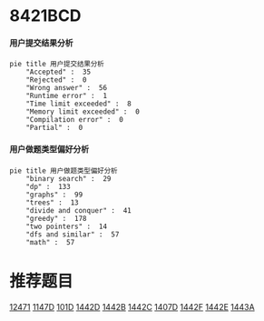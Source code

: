 # 8421BCD

<!-- tabs:start -->



#### **用户提交结果分析**

```mermaid
pie title 用户提交结果分析
    "Accepted" :  35
    "Rejected" :  0
    "Wrong answer" :  56
    "Runtime error" :  1
    "Time limit exceeded" :  8
    "Memory limit exceeded" :  0
    "Compilation error" :  0
    "Partial" :  0
```

#### **用户做题类型偏好分析**

```mermaid
pie title 用户做题类型偏好分析
    "binary search" :  29
    "dp" :  133
    "graphs" :  99
    "trees" :  13
    "divide and conquer" :  41
    "greedy" :  178
    "two pointers" :  14
    "dfs and similar" :  57
    "math" :  57
```



<!-- tabs:end -->
# 推荐题目
[12471](https://codeforces.com/contest/1247/problem/1)
[1147D](https://codeforces.com/contest/1147/problem/D)
[101D](https://codeforces.com/contest/101/problem/D)
[1442D](https://codeforces.com/contest/1442/problem/D)
[1442B](https://codeforces.com/contest/1442/problem/B)
[1442C](https://codeforces.com/contest/1442/problem/C)
[1407D](https://codeforces.com/contest/1407/problem/D)
[1442F](https://codeforces.com/contest/1442/problem/F)
[1442E](https://codeforces.com/contest/1442/problem/E)
[1443A](https://codeforces.com/contest/1443/problem/A)
